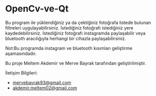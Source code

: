 OpenCv-ve-Qt
============

  Bu program ile yüklendiğiniz ya da çektiğiniz  fotoğrafa
  listede bulunan filtreleri uygulayabilirsiniz.
  İstediğiniz fotoğrafı istediğiniz yere kaydedebilirsiniz.
  İstediğiniz fotoğrafı instagramda paylaşabilir veya bluetooth
  aracılığıyla herhangi bir cihazla paylaşabilirsiniz.
  
  Not:Bu programda instagram ve bluetooth kısımları geliştirme aşamasındadır.
  
  Bu proje Meltem Akdemir ve Merve Bayrak tarafından geliştirilmiştir.
 
  İletişim Bilgileri:
 *  mervebayrak93@gmail.com
 *  akdemir.meltem02@gmail.com
 

